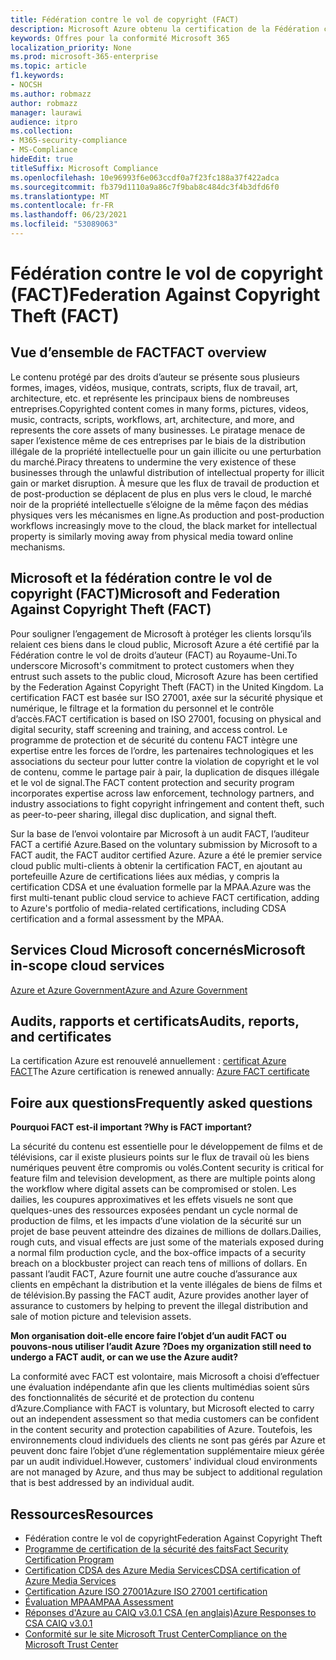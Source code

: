 ```yaml
---
title: Fédération contre le vol de copyright (FACT)
description: Microsoft Azure obtenu la certification de la Fédération contre le vol de copyright au Royaume-Uni.
keywords: Offres pour la conformité Microsoft 365
localization_priority: None
ms.prod: microsoft-365-enterprise
ms.topic: article
f1.keywords:
- NOCSH
ms.author: robmazz
author: robmazz
manager: laurawi
audience: itpro
ms.collection:
- M365-security-compliance
- MS-Compliance
hideEdit: true
titleSuffix: Microsoft Compliance
ms.openlocfilehash: 10e96993f6e063ccdf0a7f23fc188a37f422adca
ms.sourcegitcommit: fb379d1110a9a86c7f9bab8c484dc3f4b3dfd6f0
ms.translationtype: MT
ms.contentlocale: fr-FR
ms.lasthandoff: 06/23/2021
ms.locfileid: "53089063"
---
```

# <a name="federation-against-copyright-theft-fact"></a><span data-ttu-id="d7ed6-104">Fédération contre le vol de copyright (FACT)</span><span class="sxs-lookup"><span data-stu-id="d7ed6-104">Federation Against Copyright Theft (FACT)</span></span>

## <a name="fact-overview"></a><span data-ttu-id="d7ed6-105">Vue d’ensemble de FACT</span><span class="sxs-lookup"><span data-stu-id="d7ed6-105">FACT overview</span></span>

<span data-ttu-id="d7ed6-106">Le contenu protégé par des droits d’auteur se présente sous plusieurs formes, images, vidéos, musique, contrats, scripts, flux de travail, art, architecture, etc. et représente les principaux biens de nombreuses entreprises.</span><span class="sxs-lookup"><span data-stu-id="d7ed6-106">Copyrighted content comes in many forms, pictures, videos, music, contracts, scripts, workflows, art, architecture, and more, and represents the core assets of many businesses.</span></span> <span data-ttu-id="d7ed6-107">Le piratage menace de saper l’existence même de ces entreprises par le biais de la distribution illégale de la propriété intellectuelle pour un gain illicite ou une perturbation du marché.</span><span class="sxs-lookup"><span data-stu-id="d7ed6-107">Piracy threatens to undermine the very existence of these businesses through the unlawful distribution of intellectual property for illicit gain or market disruption.</span></span> <span data-ttu-id="d7ed6-108">À mesure que les flux de travail de production et de post-production se déplacent de plus en plus vers le cloud, le marché noir de la propriété intellectuelle s’éloigne de la même façon des médias physiques vers les mécanismes en ligne.</span><span class="sxs-lookup"><span data-stu-id="d7ed6-108">As production and post-production workflows increasingly move to the cloud, the black market for intellectual property is similarly moving away from physical media toward online mechanisms.</span></span>

## <a name="microsoft-and-federation-against-copyright-theft-fact"></a><span data-ttu-id="d7ed6-109">Microsoft et la fédération contre le vol de copyright (FACT)</span><span class="sxs-lookup"><span data-stu-id="d7ed6-109">Microsoft and Federation Against Copyright Theft (FACT)</span></span>

<span data-ttu-id="d7ed6-110">Pour souligner l’engagement de Microsoft à protéger les clients lorsqu’ils relaient ces biens dans le cloud public, Microsoft Azure a été certifié par la Fédération contre le vol de droits d’auteur (FACT) au Royaume-Uni.</span><span class="sxs-lookup"><span data-stu-id="d7ed6-110">To underscore Microsoft's commitment to protect customers when they entrust such assets to the public cloud, Microsoft Azure has been certified by the Federation Against Copyright Theft (FACT) in the United Kingdom.</span></span> <span data-ttu-id="d7ed6-111">La certification FACT est basée sur ISO 27001, axée sur la sécurité physique et numérique, le filtrage et la formation du personnel et le contrôle d’accès.</span><span class="sxs-lookup"><span data-stu-id="d7ed6-111">FACT certification is based on ISO 27001, focusing on physical and digital security, staff screening and training, and access control.</span></span> <span data-ttu-id="d7ed6-112">Le programme de protection et de sécurité du contenu FACT intègre une expertise entre les forces de l’ordre, les partenaires technologiques et les associations du secteur pour lutter contre la violation de copyright et le vol de contenu, comme le partage pair à pair, la duplication de disques illégale et le vol de signal.</span><span class="sxs-lookup"><span data-stu-id="d7ed6-112">The FACT content protection and security program incorporates expertise across law enforcement, technology partners, and industry associations to fight copyright infringement and content theft, such as peer-to-peer sharing, illegal disc duplication, and signal theft.</span></span>

<span data-ttu-id="d7ed6-113">Sur la base de l’envoi volontaire par Microsoft à un audit FACT, l’auditeur FACT a certifié Azure.</span><span class="sxs-lookup"><span data-stu-id="d7ed6-113">Based on the voluntary submission by Microsoft to a FACT audit, the FACT auditor certified Azure.</span></span> <span data-ttu-id="d7ed6-114">Azure a été le premier service cloud public multi-clients à obtenir la certification FACT, en ajoutant au portefeuille Azure de certifications liées aux médias, y compris la certification CDSA et une évaluation formelle par la MPAA.</span><span class="sxs-lookup"><span data-stu-id="d7ed6-114">Azure was the first multi-tenant public cloud service to achieve FACT certification, adding to Azure's portfolio of media-related certifications, including CDSA certification and a formal assessment by the MPAA.</span></span>

## <a name="microsoft-in-scope-cloud-services"></a><span data-ttu-id="d7ed6-115">Services Cloud Microsoft concernés</span><span class="sxs-lookup"><span data-stu-id="d7ed6-115">Microsoft in-scope cloud services</span></span>

[<span data-ttu-id="d7ed6-116">Azure et Azure Government</span><span class="sxs-lookup"><span data-stu-id="d7ed6-116">Azure and Azure Government</span></span>](https://aka.ms/AzureCompliance)

## <a name="audits-reports-and-certificates"></a><span data-ttu-id="d7ed6-117">Audits, rapports et certificats</span><span class="sxs-lookup"><span data-stu-id="d7ed6-117">Audits, reports, and certificates</span></span>

<span data-ttu-id="d7ed6-118">La certification Azure est renouvelé annuellement : [certificat Azure FACT](https://aka.ms/azurefactcert)</span><span class="sxs-lookup"><span data-stu-id="d7ed6-118">The Azure certification is renewed annually: [Azure FACT certificate](https://aka.ms/azurefactcert)</span></span>

## <a name="frequently-asked-questions"></a><span data-ttu-id="d7ed6-119">Foire aux questions</span><span class="sxs-lookup"><span data-stu-id="d7ed6-119">Frequently asked questions</span></span>

<span data-ttu-id="d7ed6-120">**Pourquoi FACT est-il important ?**</span><span class="sxs-lookup"><span data-stu-id="d7ed6-120">**Why is FACT important?**</span></span>

<span data-ttu-id="d7ed6-121">La sécurité du contenu est essentielle pour le développement de films et de télévisions, car il existe plusieurs points sur le flux de travail où les biens numériques peuvent être compromis ou volés.</span><span class="sxs-lookup"><span data-stu-id="d7ed6-121">Content security is critical for feature film and television development, as there are multiple points along the workflow where digital assets can be compromised or stolen.</span></span> <span data-ttu-id="d7ed6-122">Les dailies, les coupures approximatives et les effets visuels ne sont que quelques-unes des ressources exposées pendant un cycle normal de production de films, et les impacts d’une violation de la sécurité sur un projet de base peuvent atteindre des dizaines de millions de dollars.</span><span class="sxs-lookup"><span data-stu-id="d7ed6-122">Dailies, rough cuts, and visual effects are just some of the materials exposed during a normal film production cycle, and the box-office impacts of a security breach on a blockbuster project can reach tens of millions of dollars.</span></span> <span data-ttu-id="d7ed6-123">En passant l’audit FACT, Azure fournit une autre couche d’assurance aux clients en empêchant la distribution et la vente illégales de biens de films et de télévision.</span><span class="sxs-lookup"><span data-stu-id="d7ed6-123">By passing the FACT audit, Azure provides another layer of assurance to customers by helping to prevent the illegal distribution and sale of motion picture and television assets.</span></span>

<span data-ttu-id="d7ed6-124">**Mon organisation doit-elle encore faire l’objet d’un audit FACT ou pouvons-nous utiliser l’audit Azure ?**</span><span class="sxs-lookup"><span data-stu-id="d7ed6-124">**Does my organization still need to undergo a FACT audit, or can we use the Azure audit?**</span></span>

<span data-ttu-id="d7ed6-125">La conformité avec FACT est volontaire, mais Microsoft a choisi d’effectuer une évaluation indépendante afin que les clients multimédias soient sûrs des fonctionnalités de sécurité et de protection du contenu d’Azure.</span><span class="sxs-lookup"><span data-stu-id="d7ed6-125">Compliance with FACT is voluntary, but Microsoft elected to carry out an independent assessment so that media customers can be confident in the content security and protection capabilities of Azure.</span></span> <span data-ttu-id="d7ed6-126">Toutefois, les environnements cloud individuels des clients ne sont pas gérés par Azure et peuvent donc faire l’objet d’une réglementation supplémentaire mieux gérée par un audit individuel.</span><span class="sxs-lookup"><span data-stu-id="d7ed6-126">However, customers' individual cloud environments are not managed by Azure, and thus may be subject to additional regulation that is best addressed by an individual audit.</span></span>

## <a name="resources"></a><span data-ttu-id="d7ed6-127">Ressources</span><span class="sxs-lookup"><span data-stu-id="d7ed6-127">Resources</span></span>

- <span data-ttu-id="d7ed6-128">Fédération contre le vol de copyright</span><span class="sxs-lookup"><span data-stu-id="d7ed6-128">Federation Against Copyright Theft</span></span>
- [<span data-ttu-id="d7ed6-129">Programme de certification de la sécurité des faits</span><span class="sxs-lookup"><span data-stu-id="d7ed6-129">Fact Security Certification Program</span></span>](https://go.microsoft.com/fwlink/?linkid=2099508)
- [<span data-ttu-id="d7ed6-130">Certification CDSA des Azure Media Services</span><span class="sxs-lookup"><span data-stu-id="d7ed6-130">CDSA certification of Azure Media Services</span></span>](https://aka.ms/cdsa-cert)
- [<span data-ttu-id="d7ed6-131">Certification Azure ISO 27001</span><span class="sxs-lookup"><span data-stu-id="d7ed6-131">Azure ISO 27001 certification</span></span>](https://aka.ms/Azure-BSI-Cert)
- [<span data-ttu-id="d7ed6-132">Évaluation MPAA</span><span class="sxs-lookup"><span data-stu-id="d7ed6-132">MPAA Assessment</span></span>](offering-mpaa.md)
- [<span data-ttu-id="d7ed6-133">Réponses d'Azure au CAIQ v3.0.1 CSA (en anglais)</span><span class="sxs-lookup"><span data-stu-id="d7ed6-133">Azure Responses to CSA CAIQ v3.0.1</span></span>](https://aka.ms/csacaiqresponses)
- [<span data-ttu-id="d7ed6-134">Conformité sur le site Microsoft Trust Center</span><span class="sxs-lookup"><span data-stu-id="d7ed6-134">Compliance on the Microsoft Trust Center</span></span>](https://www.microsoft.com/trust-center/compliance/compliance-overview)
